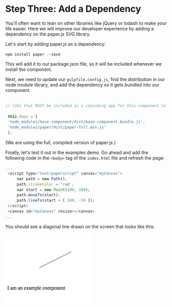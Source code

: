 # Step Three: Add a Dependency

You'll often want to lean on other libraries like jQuery or lodash to make your life easier.  Here we will improve our developer experience by adding a dependency on the paper.js SVG library.

Let's start by adding paper.js as a dependency:

`npm install paper --save`

This will add it to our package.json file, so it will be included whenever we install the component.

Next, we need to update our `gulpfile.config.js`, find the distribution in our node module library, and add the dependency so it gets bundled into our component.

```js

// libs that MUST be included in a consuming app for this component to work

 this.deps = [
 'node_modules/base-component/dist/base-component.bundle.js',
 'node_modules/paper/dist/paper-full.min.js'
 ];

```

\(We are using the full, compiled version of paper.js.\)

Finally, let's test it out in the examples demo.  Go ahead and add the following code in the `<body>` tag of the `index.html` file and refresh the page:

```js
...
 <script type="text/paperscript" canvas="myCanvas">
     var path = new Path();
     path.strokeColor = 'red';
     var start = new Point(100, 100);
     path.moveTo(start);
     path.lineTo(start + [ 100, -50 ]);
 </script> 
 <canvas id="myCanvas" resize></canvas>
...
```

You should see a diagonal line drawn on the screen that looks like this:

![](/assets/paperjs-example.png)

